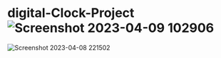 # digital-Clock-Project![Screenshot 2023-04-09 102906](https://user-images.githubusercontent.com/124787647/230755312-ad9ff153-329e-4690-bf70-18ad37adb4f7.png)
![Screenshot 2023-04-08 221502](https://user-images.githubusercontent.com/124787647/230755315-183c25e2-edf2-4b8c-8e3f-d3456da49832.png)

